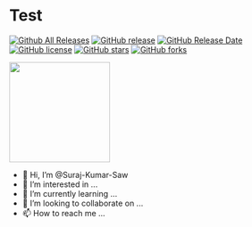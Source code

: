 # Test

[![Github All Releases](https://img.shields.io/github/downloads/surajkumarsaw1/xmrig/total.svg)](https://github.com/xmrig/xmrig/releases)
[![GitHub release](https://img.shields.io/github/release/surajkumarsaw1/xmrig/all.svg)](https://github.com/xmrig/xmrig/releases)
[![GitHub Release Date](https://img.shields.io/github/release-date/surajkumarsaw1/xmrig.svg)](https://github.com/xmrig/xmrig/releases)
[![GitHub license](https://img.shields.io/github/license/surajkumarsaw1/xmrig.svg)](https://github.com/xmrig/xmrig/blob/master/LICENSE)
[![GitHub stars](https://img.shields.io/github/stars/surajkumarsaw1/xmrig.svg)](https://github.com/xmrig/xmrig/stargazers)
[![GitHub forks](https://img.shields.io/github/forks/surajkumarsaw1/xmrig.svg)](https://github.com/xmrig/xmrig/network)

<img height="180em" src="https://github-readme-stats.vercel.app/api?username=surajkumarsaw1&show_icons=true&hide_border=true&&count_private=true&include_all_commits=true" />



- 👋 Hi, I’m @Suraj-Kumar-Saw
- 👀 I’m interested in ...
- 🌱 I’m currently learning ...
- 💞️ I’m looking to collaborate on ...
- 📫 How to reach me ...

<!---
Suraj-Kumar-Saw/Suraj-Kumar-Saw is a ✨ special ✨ repository because its `README.md` (this file) appears on your GitHub profile.
You can click the Preview link to take a look at your changes.
--->
